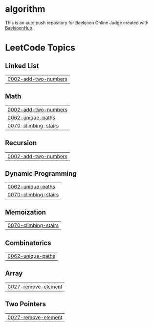 # algorithm
This is an auto push repository for Baekjoon Online Judge created with [BaekjoonHub](https://github.com/BaekjoonHub/BaekjoonHub).

<!---LeetCode Topics Start-->
# LeetCode Topics
## Linked List
|  |
| ------- |
| [0002-add-two-numbers](https://github.com/sunheeroom/algorithm/tree/master/0002-add-two-numbers) |
## Math
|  |
| ------- |
| [0002-add-two-numbers](https://github.com/sunheeroom/algorithm/tree/master/0002-add-two-numbers) |
| [0062-unique-paths](https://github.com/sunheeroom/algorithm/tree/master/0062-unique-paths) |
| [0070-climbing-stairs](https://github.com/sunheeroom/algorithm/tree/master/0070-climbing-stairs) |
## Recursion
|  |
| ------- |
| [0002-add-two-numbers](https://github.com/sunheeroom/algorithm/tree/master/0002-add-two-numbers) |
## Dynamic Programming
|  |
| ------- |
| [0062-unique-paths](https://github.com/sunheeroom/algorithm/tree/master/0062-unique-paths) |
| [0070-climbing-stairs](https://github.com/sunheeroom/algorithm/tree/master/0070-climbing-stairs) |
## Memoization
|  |
| ------- |
| [0070-climbing-stairs](https://github.com/sunheeroom/algorithm/tree/master/0070-climbing-stairs) |
## Combinatorics
|  |
| ------- |
| [0062-unique-paths](https://github.com/sunheeroom/algorithm/tree/master/0062-unique-paths) |
## Array
|  |
| ------- |
| [0027-remove-element](https://github.com/sunheeroom/algorithm/tree/master/0027-remove-element) |
## Two Pointers
|  |
| ------- |
| [0027-remove-element](https://github.com/sunheeroom/algorithm/tree/master/0027-remove-element) |
<!---LeetCode Topics End-->